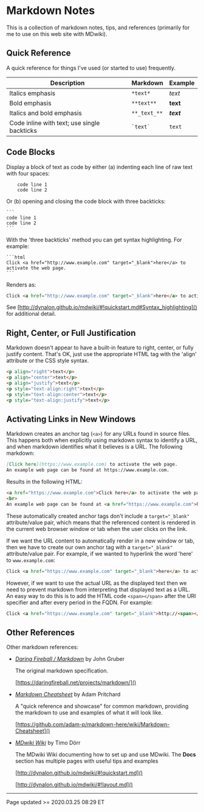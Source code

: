 # Markdown Notes

This is a collection of markdown notes, tips, and references (primarily for me to use on this web site with MDwiki).

## Quick Reference

A quick reference for things I've used (or started to use) frequently.

| Description                                 | Markdown     | Example    |
| ------------------------------------------- | ------------ | ---------- |
| Italics emphasis                            | `*text*`     | *text*     |
| Bold emphasis                               | `**text**`   | **text**   |
| Italics and bold emphasis                   | `**_text_**` | **_text_** |
| Code inline with text; use single backticks | `` `text` `` | `text`     |

## Code Blocks

Display a block of text as code by either (a) indenting each line of raw text with four spaces:

```
    code line 1
    code line 2
```

Or (b) opening and closing the code block with three backticks:

    ```
    code line 1
    code line 2
    ```

With the 'three backticks' method you can get syntax highlighting.  For example:

    ```html
    Click <a href="http://www.example.com" target="_blank">here</a> to activate the web page.
    ```

Renders as:

```html
Click <a href="http://www.example.com" target="_blank">here</a> to activate the web page.
```

See [http://dynalon.github.io/mdwiki/#!quickstart.md#Syntax_highlighting]() for additional detail.

## Right, Center, or Full Justification 

Markdown doesn't appear to have a built-in feature to right, center, or fully justify content.  That's OK, just use the appropriate HTML tag with the 'align' attribute or the CSS style syntax.

```html
<p align="right">text</p>
<p align="center">text</p>
<p align="justify">text</p>
<p style="text-align:right">text</p>
<p style="text-align:center">text</p>
<p style="text-align:justify">text</p>
```

## Activating Links in New Windows

Markdown creates an anchor tag (`<a>`) for any URLs found in source files.  This happens both when explicitly using markdown syntax to identify a URL, and when markdown identifies what it believes is a URL. The following markdown:

```markdown
[Click here](https://www.example.com) to activate the web page.
An example web page can be found at https://www.example.com.
```

Results in the following HTML:

```html
<a href="https://www.example.com">Click here</a> to activate the web page.
<br>
An example web page can be found at <a href="https://www.example.com">https://www.example.com</a>.
```

These automatically created anchor tags don't include a `target="_blank"` attribute/value pair, which means that the referenced content is rendered in the current web browser window or tab when the user clicks on the link.

If we want the URL content to automatically render in a new window or tab, then we have to create our own anchor tag with a `target="_blank"` attribute/value pair. For example, if we wanted to hyperlink the word 'here' to `www.example.com`:

```html
Click <a href="https://www.example.com" target="_blank">here</a> to activate the web page.
```

However, if we want to use the actual URL as the displayed text then we need to prevent markdown from interpreting that displayed text as a URL.  An easy way to do this is to add the HTML code `<span></span>` after the URI specifier and after every period in the FQDN.  For example:

```HTML
Click <a href="https://www.example.com" target="_blank">http://<span></span>www.<span></span>example.<span></span>com</a> to activate the web page.
```

## Other References

Other markdown references:

 * *<a href="https://daringfireball.net/projects/markdown/">Daring Fireball / Markdown</a>* by John Gruber
 
   The original markdown specification.
   
    [https://daringfireball.net/projects/markdown/]()
   
 * *<a href="https://github.com/adam-p/markdown-here/wiki/Markdown-Cheatsheet">Markdown Cheatsheet</a>* by Adam Pritchard

   A "quick reference and showcase" for common markdown, providing the markdown to use and examples of what it will look like.
   
   [https://github.com/adam-p/markdown-here/wiki/Markdown-Cheatsheet]()

 * *<a href="http://dynalon.github.io/mdwiki">MDwiki Wiki</a>* by Timo Dörr
 
   The MDwiki Wiki documenting how to set up and use MDwiki.  The **Docs** section has multiple pages with useful tips and examples
   
   [http://dynalon.github.io/mdwiki/#!quickstart.md]()
   
   [http://dynalon.github.io/mdwiki/#!layout.md]()

<hr class="tight"><p class="timestamp">Page updated >= 2020.03.25 08:29 ET</p>
